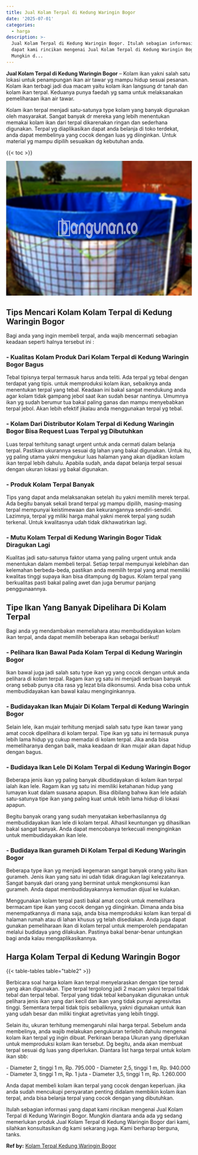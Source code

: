 ```yaml
---
title: Jual Kolam Terpal di Kedung Waringin Bogor
date: '2025-07-01'
categories:
  - harga
description: >-
  Jual Kolam Terpal di Kedung Waringin Bogor. Itulah sebagian informasi yang
  dapat kami rincikan mengenai Jual Kolam Terpal di Kedung Waringin Bogor.
  Mungkin d...
---
```


**Jual Kolam Terpal di Kedung Waringin Bogor** – Kolam ikan yakni salah satu lokasi untuk penampungan ikan air tawar yg mampu hidup sesuai pesanan. Kolam ikan terbagi jadi dua macam yaitu kolam ikan langsung dr tanah dan kolam ikan terpal. Keduanya punya faedah yg sama untuk melaksanakan pemeliharaan ikan air tawar.

Kolam ikan terpal menjadi satu-satunya type kolam yang banyak digunakan oleh masyarakat. Sangat banyak dr mereka yang lebih menentukan memakai kolam ikan dari terpal dikarenakan ringan dan sederhana digunakan. Terpal yg diaplikasikan dapat anda belanja di toko terdekat, anda dapat membelinya yang cocok dengan luas yg diinginkan. Untuk material yg mampu dipilih sesuaikan dg kebutuhan anda.

{{< toc >}}

![Jual Kolam Terpal di Kedung Waringin Bogor](/images/jual-kolam-terpal-54.png)

## Tips Mencari Kolam Kolam Terpal di Kedung Waringin Bogor

Bagi anda yang ingin membeli terpal, anda wajib mencermati sebagian keadaan seperti halnya tersebut ini :

### \- Kualitas Kolam Produk Dari Kolam Terpal di Kedung Waringin Bogor Bagus

Tebal tipisnya terpal termasuk harus anda teliti. Ada terpal yg tebal dengan terdapat yang tipis. untuk memproduksi kolam ikan, sebaiknya anda menentukan terpal yang tebal. Keadaan ini bakal sangat mendukung anda agar kolam tidak gampang jebol saat ikan sudah besar nantinya. Umumnya ikan yg sudah berumur tua bakal paling ganas dan mampu menyebabkan terpal jebol. Akan lebih efektif jikalau anda menggunakan terpal yg tebal.

### \- Kolam Dari Distributor Kolam Terpal di Kedung Waringin Bogor Bisa Request Luas Terpal yg Dibutuhkan

Luas terpal terhitung sanagt urgent untuk anda cermati dalam belanja terpal. Pastikan ukurannya sesuai dg lahan yang bakal digunakan. Untuk itu, yg paling utama yakni mengukur luas halaman yang akan dijadikan kolam ikan terpal lebih dahulu. Apabila sudah, anda dapat belanja terpal sesuai dengan ukuran lokasi yg bakal digunakan.

### \- Produk Kolam Terpal Banyak

Tips yang dapat anda melaksanakan setelah itu yakni memilih merek terpal. Ada begitu banyak sekali brand terpal yg mampu dipilih, masing-masing terpal mempunyai keistimewaan dan kekurangannya sendiri-sendiri. Lazimnya, terpal yg miliki harga mahal yakni merek terpal yang sudah terkenal. Untuk kwalitasnya udah tidak dikhawatirkan lagi.

### \- Mutu Kolam Terpal di Kedung Waringin Bogor Tidak Diragukan Lagi

Kualitas jadi satu-satunya faktor utama yang paling urgent untuk anda menentukan dalam membeli terpal. Setiap terpal mempunyai kelebihan dan kelemahan berbeda-beda, pastikan anda memilih terpal yang amat memiliki kwalitas tinggi supaya ikan bisa ditampung dg bagus. Kolam terpal yang berkualitas pasti bakal paling awet dan juga berumur panjang penggunaannya.

## Tipe Ikan Yang Banyak Dipelihara Di Kolam Terpal

Bagi anda yg mendambakan memeliahara atau membudidayakan kolam ikan terpal, anda dapat memilih beberapa ikan sebagai berikut!

### \- Pelihara Ikan Bawal Pada Kolam Terpal di Kedung Waringin Bogor

Ikan bawal juga jadi salah satu type ikan yg yang cocok dengan untuk anda pelihara di kolam terpal. Ragam ikan yg satu ini menjadi serbuan banyak orang sebab punya cita rasa yg lezat bila dikonsumsi. Anda bisa coba untuk membudidayakan kan bawal kalau menginginkannya.

### \- Budidayakan Ikan Mujair Di Kolam Terpal di Kedung Waringin Bogor

Selain lele, ikan mujair terhitung menjadi salah satu type ikan tawar yang amat cocok dipelihara di kolam terpal. Tipe ikan yg satu ini termasuk punya lebih lama hidup yg cukup memadai di kolam terpal. Jika anda bisa memeliharanya dengan baik, maka keadaan dr ikan mujair akan dapat hidup dengan bagus.

### \- Budidaya Ikan Lele Di Kolam Terpal di Kedung Waringin Bogor

Beberapa jenis ikan yg paling banyak dibudidayakan di kolam ikan terpal ialah ikan lele. Ragam ikan yg satu ini memiliki ketahanan hidup yang lumayan kuat dalam suasana apapun. Bisa dibilang bahwa ikan lele adalah satu-satunya tipe ikan yang paling kuat untuk lebih lama hidup di lokasi apapun.

Begitu banyak orang yang sudah menyatakan keberhasilannya dg membudidayakan ikan lele di kolam terpal. Alhasil keuntungan yg dihasilkan bakal sangat banyak. Anda dapat mencobanya terkecuali menginginkan untuk membudidayakan ikan lele.

### \- Budidaya Ikan gurameh Di Kolam Terpal di Kedung Waringin Bogor

Beberapa type ikan yg menjadi kegemaran sangat banyak orang yaitu ikan gurameh. Jenis ikan yang satu ini udah tidak diragukan lagi kelezatannya. Sangat banyak dari orang yang berminat untuk mengkonsumsi ikan gurameh. Anda dapat membudidayakannya kemudian dijual ke kulakan.

Menggunakan kolam terpal pasti bakal amat cocok untuk memelihara bermacam tipe ikan yang cocok dengan yg diinginkan. Dimana anda bisa menempatkannya di mana saja, anda bisa memproduksi kolam ikan terpal di halaman rumah atau di lahan khusus yg telah disediakan. Anda juga dapat gunakan pemeliharaan ikan di kolam terpal untuk memperoleh pendapatan melalui budidaya yang dilakukan. Pastinya bakal benar-benar untungkan bagi anda kalau mengaplikasikannya.

## Harga Kolam Terpal di Kedung Waringin Bogor

{{< table-tables table="table2" >}}

Berbicara soal harga kolam ikan terpal menyelaraskan dengan tipe terpal yang akan digunakan. Tipe terpal tergolong jadi 2 macam yakni terpal tidak tebal dan terpal tebal. Terpal yang tidak tebal kebanyakan digunakan untuk pelihara jenis ikan yang dari kecil dan ikan yang tidak punyai agresivitas tinggi. Sementara terpal tidak tipis sebaliknya, yakni digunakan untuk ikan yang udah besar dan miliki tingkat agretivitas yang lebih tinggi.

Selain itu, ukuran terhitung memengaruhi nilai harga terpal. Sebelum anda membelinya, anda wajib melakukan pengukuran terlebih dahulu mengenai kolam ikan terpal yg ingin dibuat. Perkiraan berapa Ukuran yang diperlukan untuk memproduksi kolam ikan tersebut. Dg begitu, anda akan membuat terpal sesuai dg luas yang diperlukan. Diantara list harga terpal untuk kolam ikan sbb:

\- Diameter 2, tinggi 1 m, Rp. 795.000 - Diameter 2,5, tinggi 1 m, Rp. 940.000 - Diameter 3, tinggi 1 m, Rp. 1 juta - Diameter 3,5, tinggi 1 m, Rp. 1.260.000

Anda dapat membeli kolam ikan terpal yang cocok dengan keperluan. jika anda sudah mencukupi persyaratan penting didalam membikin kolam ikan terpal, anda bisa belanja terpal yang cocok dengan yang dibutuhkan.

Itulah sebagian informasi yang dapat kami rincikan mengenai Jual Kolam Terpal di Kedung Waringin Bogor. Mungkin diantara anda ada yg sedang memerlukan produk Jual Kolam Terpal di Kedung Waringin Bogor dari kami, silahkan konsultasikan dg kami sekarang juga. Kami berharap berguna, tanks.

**Ref by:** [Kolam Terpal Kedung Waringin Bogor](https://id.wikipedia.org/wiki/Kolam)
